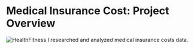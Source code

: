 # Medical Insurance Cost: Project Overview

![HealthFitness](https://user-images.githubusercontent.com/114705723/222254587-7520f2cc-8af7-43fc-84a3-5fb91b92a27e.png)
I researched and analyzed medical insurance costs data.
